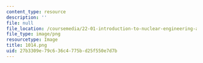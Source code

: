 ```yaml
---
content_type: resource
description: ''
file: null
file_location: /coursemedia/22-01-introduction-to-nuclear-engineering-and-ionizing-radiation-fall-2016/27b3309e79c636c4775bd25f550e7d7b_1014.png
file_type: image/png
resourcetype: Image
title: 1014.png
uid: 27b3309e-79c6-36c4-775b-d25f550e7d7b
---
```

